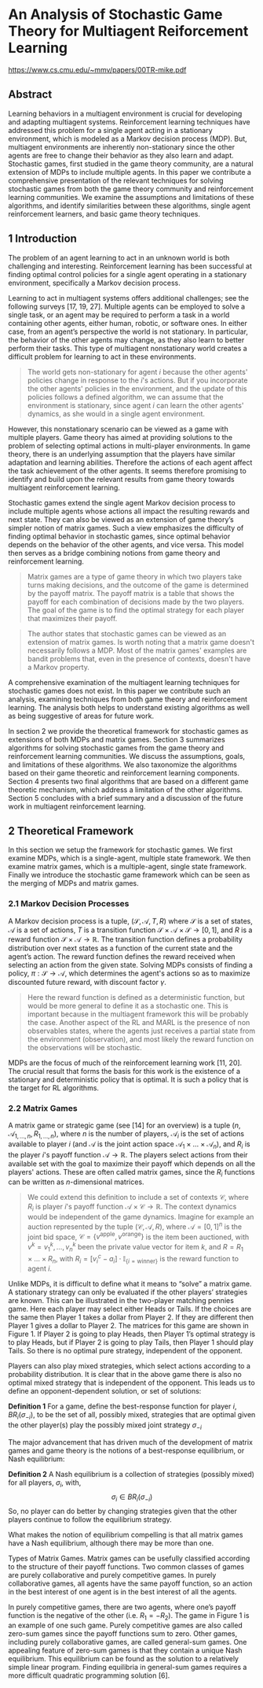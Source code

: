# An Analysis of Stochastic Game Theory for Multiagent Reiforcement Learning
https://www.cs.cmu.edu/~mmv/papers/00TR-mike.pdf
## Abstract

Learning behaviors in a multiagent environment is crucial for developing and adapting multiagent systems. Reinforcement learning techniques have addressed this problem for a single agent acting in a stationary environment, which is modeled as a Markov decision process (MDP). But, multiagent environments are inherently non-stationary since the other agents are free to change their behavior as they also learn and adapt. Stochastic games, first studied in the game theory community, are a natural extension of MDPs to include multiple agents. In this paper we contribute a comprehensive presentation of the relevant techniques for solving stochastic games from both the game theory community and reinforcement learning communities. We examine the assumptions and limitations of these algorithms, and identify similarities between these algorithms, single agent reinforcement learners, and basic game theory techniques.

## 1 Introduction

The problem of an agent learning to act in an unknown world is both challenging and interesting. Reinforcement learning has been successful at finding optimal control policies for a single agent operating in a stationary environment, specifically a Markov decision process.

Learning to act in multiagent systems offers additional challenges; see the following surveys [17, 19, 27]. Multiple agents can be employed to solve a single task, or an agent may be required to perform a task in a world containing other agents, either human, robotic, or software ones. In either case, from an agent’s perspective the world is not stationary. In particular, the behavior of the other agents may change, as they also learn to better perform their tasks. This type of multiagent nonstationary world creates a difficult problem for learning to act in these environments.

> The world gets non-stationary for agent $i$ because the other agents' policies change in response to the $i$'s actions. But if you incorporate the other agents' policies in the environment, and the update of this policies follows a defined algorithm, we can assume that the environment is stationary, since agent $i$ can learn the other agents' dynamics, as she would in a single agent environment. 

However, this nonstationary scenario can be viewed as a game with multiple players. Game theory has aimed at providing solutions to the problem of selecting optimal actions in multi-player environments. In game theory, there is an underlying assumption that the players have similar adaptation and learning abilities. Therefore the actions of each agent affect the task achievement of the other agents. It seems therefore promising to identify and build upon the relevant results from game theory towards multiagent reinforcement learning.

Stochastic games extend the single agent Markov decision process to include multiple agents whose actions all impact the resulting rewards and next state. They can also be viewed as an extension of game theory’s simpler notion of matrix games. Such a view emphasizes the difficulty of finding optimal behavior in stochastic games, since optimal behavior depends on the behavior of the other agents, and vice versa. This model then serves as a bridge combining notions from game theory and reinforcement learning.

> Matrix games are a type of game theory in which two players take turns making decisions, and the outcome of the game is determined by the payoff matrix. The payoff matrix is a table that shows the payoff for each combination of decisions made by the two players. The goal of the game is to find the optimal strategy for each player that maximizes their payoff.

> The author states that stochastic games can be viewed as an extension of matrix games. Is worth noting that a matrix game doesn't necessarily follows a MDP. Most of the matrix games' examples are bandit problems that, even in the presence of contexts, doesn't have a Markov property.

A comprehensive examination of the multiagent learning techniques for stochastic games does not exist. In this paper we contribute such an analysis, examining techniques from both game theory and reinforcement learning. The analysis both helps to understand existing algorithms as well as being suggestive of areas for future work.

In section 2 we provide the theoretical framework for stochastic games as extensions of both MDPs and matrix games. Section 3 summarizes algorithms for solving stochastic games from the game theory and reinforcement learning communities. We discuss the assumptions, goals, and limitations of these algorithms. We also taxonomize the algorithms based on their game theoretic and reinforcement learning components. Section 4 presents two final algorithms that are based on a different game theoretic mechanism, which address a limitation of the other algorithms. Section 5 concludes with a brief summary and a discussion of the future work in multiagent reinforcement learning.

## 2 Theoretical Framework

In this section we setup the framework for stochastic games. We first examine MDPs, which is a single-agent, multiple state framework. We then examine matrix games, which is a multiple-agent, single state framework. Finally we introduce the stochastic game framework which can be seen as the merging of MDPs and matrix games.

### 2.1 Markov Decision Processes

A Markov decision process is a tuple, $(\mathcal{S},\mathcal{A},T,R)$ where $\mathcal{S}$ is a set of states, $\mathcal{A}$ is a set of actions, $T$ is a transition function $\mathcal{S} \times \mathcal{A} \times \mathcal{S} \to [0,1]$, and $R$ is a reward function $\mathcal{S} \times \mathcal{A} \to \mathbb{R}$. The transition function defines a probability distribution over next states as a function of the current state and the agent’s action. The reward function defines the reward received when selecting an action from the given state. Solving MDPs consists of finding a policy, $\pi : \mathcal{S} \to \mathcal{A}$, which determines the agent's actions so as to maximize discounted future reward, with discount factor $\gamma$.

> Here the reward function is defined as a deterministic function, but would be more general to define it as a stochastic one. This is important because in the multiagent framework this will be probably the case. Another aspect of the RL and MARL is the presence of non observables states, where the agents just receives a partial state from the environment (observation), and most likely the reward function on the observations will be stochastic.

MDPs are the focus of much of the reinforcement learning work [11, 20]. The crucial result that forms the basis for this work is the existence of a stationary and deterministic policy that is optimal. It is such a policy that is the target for RL algorithms.

### 2.2 Matrix Games

A matrix game or strategic game (see [14] for an overview) is a tuple $(n, \mathcal{A}_{1,\dots,n},R_{1,\dots,n})$, where $n$ is the number of players, $\mathcal{A}_{i}$ is the set of actions available to player $i$ (and $\mathcal{A}$ is the joint action space $\mathcal{A}_{1}\times \dots \times \mathcal{A}_{n}$), and $R_{i}$ is the player $i$'s payoff function $\mathcal{A} \to \mathbb{R}$. The players select actions from their available set with the goal to maximize their payoff which depends on all the players' actions. These are often called matrix games, since the $R_{i}$ functions can be written as $n$-dimensional matrices.

> We could extend this definition to include a set of contexts $\mathcal{C}$, where $R_{i}$ is player $i$'s payoff function $\mathcal{A} \times \mathcal{C} \to \mathbb{R}$. The context dynamics would be independent of the game dynamics. Imagine for example an auction represented by the tuple $(\mathcal{C}, \mathcal{A}, R)$, where $\mathcal{A}= [0,1]^{n}$ is the joint bid space, $\mathcal{C} = \left\{v^{\text{apple}}, v^{\text{orange}}\right\}$ is the item been auctioned, with $v^{k} = v^{k}_{1},\dots,v^{k}_{n}$ been the private value vector for item $k$, and $R = R_{1}\times \dots \times R_{n}$, with $R_{i} = \left[v_{i}^{c} - a_{i}\right]\cdot\mathbb{I}_{\left\{i =\text{winner}  \right\}}$ is the reward function to agent $i$.

Unlike MDPs, it is difficult to define what it means to “solve” a matrix game. A stationary strategy can only be evaluated if the other players’ strategies are known. This can be illustrated in the two-player matching pennies game. Here each player may select either Heads or Tails. If the choices are the same then Player 1 takes a dollar from Player 2. If they are different then Player 1 gives a dollar to Player 2. The matrices for this game are shown in Figure 1. If Player 2 is going to play Heads, then Player 1’s optimal strategy is to play Heads, but if Player 2 is going to play Tails, then Player 1 should play Tails. So there is no optimal pure strategy, independent of the opponent.

Players can also play mixed strategies, which select actions according to a probability distribution. It is clear that in the above game there is also no optimal mixed strategy that is independent of the opponent. This leads us to define an opponent-dependent solution, or set of solutions:

**Definition 1** For a game, define the best-response function for player $i$, $BR_{i}(\sigma_{-i})$, to be the set of all, possibly mixed, strategies that are optimal given the other player(s) play the possibly mixed joint strategy $\sigma_{-i}$

The major advancement that has driven much of the development of matrix games and game theory is the notions of a best-response equilibrium, or Nash equilibrium:

**Definition 2** A Nash equilibrium is a collection of strategies (possibly mixed) for all players, $\sigma_{i}$, with,
$$
\begin{equation*}
	\sigma_{i} \in BR_{i}(\sigma_{-i})
\end{equation*}
$$
So, no player can do better by changing strategies given that the other players continue to follow the equilibrium strategy.

What makes the notion of equilibrium compelling is that all matrix games have a Nash equilibrium, although there may be more than one.

Types of Matrix Games. Matrix games can be usefully classified according to the structure of their payoff functions. Two common classes of games are purely collaborative and purely competitive games. In purely collaborative games, all agents have the same payoff function, so an action in the best interest of one agent is in the best interest of all the agents.

In purely competitive games, there are two agents, where one’s payoff function is the negative of the other (i.e. $R_{1} = - R_{2}$). The game in Figure 1 is an example of one such game. Purely competitive games are also called zero-sum games since the payoff functions sum to zero. Other games, including purely collaborative games, are called general-sum games. One appealing feature of zero-sum games is that they contain a unique Nash equilibrium. This equilibrium can be found as the solution to a relatively simple linear program. Finding equilibria in general-sum games requires a more difficult quadratic programming solution [6].
